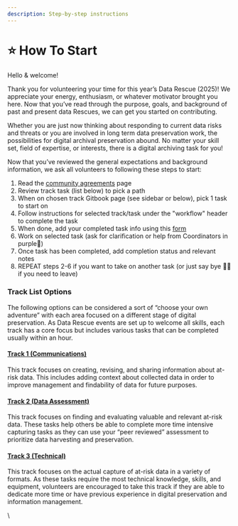 ```yaml
---
description: Step-by-step instructions
---
```


# ⭐ How To Start

Hello & welcome!

Thank you for volunteering your time for this year’s Data Rescue (2025)! We appreciate your energy, enthusiasm, or whatever motivator brought you here. Now that you’ve read through the purpose, goals, and background of past and present data Rescues, we can get you started on contributing.

Whether you are just now thinking about responding to current data risks and threats or you are involved in long term data preservation work, the possibilities for digital archival preservation abound. No matter your skill set, field of expertise, or interests, there is a digital archiving task for you!

Now that you’ve reviewed the general expectations and background information, we ask all volunteers to following these steps to start:

1. Read the [community agreements](../) page&#x20;
2. Review track task (list below) to pick a path&#x20;
3. When on chosen track Gitbook page (see sidebar or below), pick 1 task to start on
4. Follow instructions for selected track/task under the "workflow" header to complete the task
5. When done, add your completed task info using this [form](https://docs.google.com/forms/d/e/1FAIpQLSdTiK6Y6VZCgM7vZg4Mj3PDUIyxeKxecHOUzqcOtGh6AmbnCw/viewform?usp=header)
6. Work on selected task (ask for clarification or help from Coordinators in purple💜)
7. Once task has been completed, add completion status and relevant notes
8. REPEAT steps 2-6 if you want to take on another task (or just say bye 👋🏼 if you need to leave)

### Track List Options

The following options can be considered a sort of “choose your own adventure” with each area focused on a different stage of digital preservation. As Data Rescue events are set up to welcome all skills, each track has a core focus but includes various tasks that can be completed usually within an hour.

#### [Track 1  (Communications)](track-1-communications.md)

This track focuses on creating, revising, and sharing information about at-risk data. This includes adding context about collected data in order to improve management and findability of data for future purposes.

#### [Track 2  (Data Assessment)](track-2-data-assessment.md)

This track focuses on finding and evaluating valuable and relevant at-risk data. These tasks help others be able to complete more time intensive capturing tasks as they can use your “peer reviewed” assessment to prioritize data harvesting and preservation.

#### [Track 3 (Technical)](track-3-technical.md)

This track focuses on the actual capture of at-risk data in a variety of formats. As these tasks require the most technical knowledge, skills, and equipment, volunteers are encouraged to take this track if they are able to dedicate more time or have previous experience in digital preservation and information management.

\
